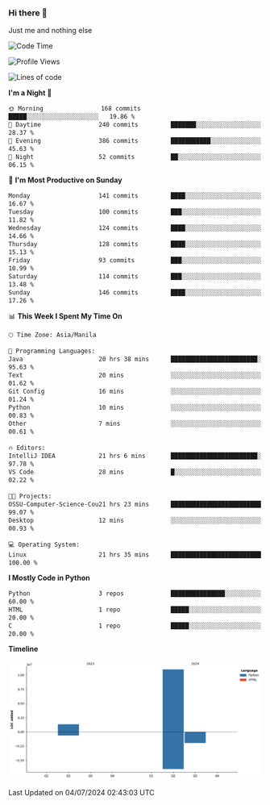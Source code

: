 ### Hi there 👋

Just me and nothing else


<!--START_SECTION:waka-->
![Code Time](http://img.shields.io/badge/Code%20Time-468%20hrs%2025%20mins-blue)

![Profile Views](http://img.shields.io/badge/Profile%20Views-7-blue)

![Lines of code](https://img.shields.io/badge/From%20Hello%20World%20I%27ve%20Written-12.3%20million%20lines%20of%20code-blue)

**I'm a Night 🦉** 

```text
🌞 Morning                168 commits         █████░░░░░░░░░░░░░░░░░░░░   19.86 % 
🌆 Daytime                240 commits         ███████░░░░░░░░░░░░░░░░░░   28.37 % 
🌃 Evening                386 commits         ███████████░░░░░░░░░░░░░░   45.63 % 
🌙 Night                  52 commits          ██░░░░░░░░░░░░░░░░░░░░░░░   06.15 % 
```
📅 **I'm Most Productive on Sunday** 

```text
Monday                   141 commits         ████░░░░░░░░░░░░░░░░░░░░░   16.67 % 
Tuesday                  100 commits         ███░░░░░░░░░░░░░░░░░░░░░░   11.82 % 
Wednesday                124 commits         ████░░░░░░░░░░░░░░░░░░░░░   14.66 % 
Thursday                 128 commits         ████░░░░░░░░░░░░░░░░░░░░░   15.13 % 
Friday                   93 commits          ███░░░░░░░░░░░░░░░░░░░░░░   10.99 % 
Saturday                 114 commits         ███░░░░░░░░░░░░░░░░░░░░░░   13.48 % 
Sunday                   146 commits         ████░░░░░░░░░░░░░░░░░░░░░   17.26 % 
```


📊 **This Week I Spent My Time On** 

```text
🕑︎ Time Zone: Asia/Manila

💬 Programming Languages: 
Java                     20 hrs 38 mins      ████████████████████████░   95.63 % 
Text                     20 mins             ░░░░░░░░░░░░░░░░░░░░░░░░░   01.62 % 
Git Config               16 mins             ░░░░░░░░░░░░░░░░░░░░░░░░░   01.24 % 
Python                   10 mins             ░░░░░░░░░░░░░░░░░░░░░░░░░   00.83 % 
Other                    7 mins              ░░░░░░░░░░░░░░░░░░░░░░░░░   00.61 % 

🔥 Editors: 
IntelliJ IDEA            21 hrs 6 mins       ████████████████████████░   97.78 % 
VS Code                  28 mins             █░░░░░░░░░░░░░░░░░░░░░░░░   02.22 % 

🐱‍💻 Projects: 
OSSU-Computer-Science-Cou21 hrs 23 mins      █████████████████████████   99.07 % 
Desktop                  12 mins             ░░░░░░░░░░░░░░░░░░░░░░░░░   00.93 % 

💻 Operating System: 
Linux                    21 hrs 35 mins      █████████████████████████   100.00 % 
```

**I Mostly Code in Python** 

```text
Python                   3 repos             ███████████████░░░░░░░░░░   60.00 % 
HTML                     1 repo              █████░░░░░░░░░░░░░░░░░░░░   20.00 % 
C                        1 repo              █████░░░░░░░░░░░░░░░░░░░░   20.00 % 
```



**Timeline**

![Lines of Code chart](https://raw.githubusercontent.com/brutist/brutist/main/assets/bar_graph.png)


 Last Updated on 04/07/2024 02:43:03 UTC
<!--END_SECTION:waka-->
